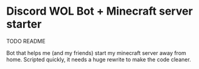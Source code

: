 # Discord WOL Bot + Minecraft server starter

TODO README

Bot that helps me (and my friends) start my minecraft server away from home. Scripted quickly, it needs a huge rewrite to make the code cleaner.
